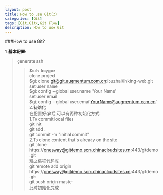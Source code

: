 ```yaml
---
layout: post
title: How to use Git(2)
categories: [Git]
tags: [Git,Gitk,Git Flow]
description: How to use Git
---
```


###How to use Git?


1.**基本配置:**
>generate ssh  
>>$ssh-keygen  
>clone project   
>>$git clone git@git.augmentum.com.cn:ibuzhai/ihiking-web.git  
>set user name   
>>$git config --global user.name 'Your Name'   
>set user email  
>>$git config --global user.emai'YourName@augmentum.com.cn'    
2.**初始化**  
在配置好git后,可以有两种初始化方式  
>1.To commit local files  
>>git init  
>>git add .  
>>git commit -m "initial commit"                      
>2.To clone content that's already on the site  
>>git clone https://onesway@gitdemo.scm.chinacloudsites.cn:443/gitdemo.git  
>>建立远程代码库   
>>git remote add origin https://onesway@gitdemo.scm.chinacloudsites.cn:443/gitdemo.git  
>>git push origin master    
此时初始化完成  
